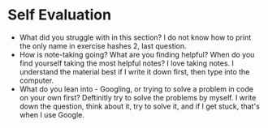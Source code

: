 # Self Evaluation

- What did you struggle with in this section?
I do not know how to print the only name in exercise hashes 2, last question.
- How is note-taking going? What are you finding helpful? When do you find yourself taking the most helpful notes? I love taking notes. I understand the material best if I write it down first, then type into the computer.
- What do you lean into - Googling, or trying to solve a problem in code on your own first?
Deftinitly try to solve the problems by myself. I write down the question, think about it, try to solve it, and if I get stuck, that's when I use Google. 

